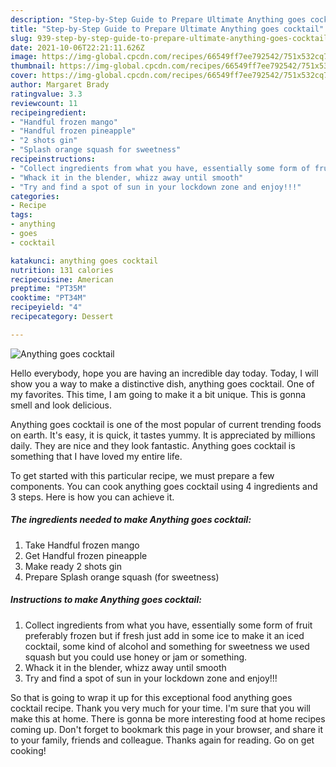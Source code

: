 ```yaml
---
description: "Step-by-Step Guide to Prepare Ultimate Anything goes cocktail"
title: "Step-by-Step Guide to Prepare Ultimate Anything goes cocktail"
slug: 939-step-by-step-guide-to-prepare-ultimate-anything-goes-cocktail
date: 2021-10-06T22:21:11.626Z
image: https://img-global.cpcdn.com/recipes/66549ff7ee792542/751x532cq70/anything-goes-cocktail-recipe-main-photo.jpg
thumbnail: https://img-global.cpcdn.com/recipes/66549ff7ee792542/751x532cq70/anything-goes-cocktail-recipe-main-photo.jpg
cover: https://img-global.cpcdn.com/recipes/66549ff7ee792542/751x532cq70/anything-goes-cocktail-recipe-main-photo.jpg
author: Margaret Brady
ratingvalue: 3.3
reviewcount: 11
recipeingredient:
- "Handful frozen mango"
- "Handful frozen pineapple"
- "2 shots gin"
- "Splash orange squash for sweetness"
recipeinstructions:
- "Collect ingredients from what you have, essentially some form of fruit preferably frozen but if fresh just add in some ice to make it an iced cocktail, some kind of alcohol and something for sweetness we used squash but you could use honey or jam or something."
- "Whack it in the blender, whizz away until smooth"
- "Try and find a spot of sun in your lockdown zone and enjoy!!!"
categories:
- Recipe
tags:
- anything
- goes
- cocktail

katakunci: anything goes cocktail 
nutrition: 131 calories
recipecuisine: American
preptime: "PT35M"
cooktime: "PT34M"
recipeyield: "4"
recipecategory: Dessert

---
```



![Anything goes cocktail](https://img-global.cpcdn.com/recipes/66549ff7ee792542/751x532cq70/anything-goes-cocktail-recipe-main-photo.jpg)

Hello everybody, hope you are having an incredible day today. Today, I will show you a way to make a distinctive dish, anything goes cocktail. One of my favorites. This time, I am going to make it a bit unique. This is gonna smell and look delicious.

Anything goes cocktail is one of the most popular of current trending foods on earth. It's easy, it is quick, it tastes yummy. It is appreciated by millions daily. They are nice and they look fantastic. Anything goes cocktail is something that I have loved my entire life.




To get started with this particular recipe, we must prepare a few components. You can cook anything goes cocktail using 4 ingredients and 3 steps. Here is how you can achieve it.

<!--inarticleads1-->

##### The ingredients needed to make Anything goes cocktail:

1. Take Handful frozen mango
1. Get Handful frozen pineapple
1. Make ready 2 shots gin
1. Prepare Splash orange squash (for sweetness)




<!--inarticleads2-->

##### Instructions to make Anything goes cocktail:

1. Collect ingredients from what you have, essentially some form of fruit preferably frozen but if fresh just add in some ice to make it an iced cocktail, some kind of alcohol and something for sweetness we used squash but you could use honey or jam or something.
1. Whack it in the blender, whizz away until smooth
1. Try and find a spot of sun in your lockdown zone and enjoy!!!




So that is going to wrap it up for this exceptional food anything goes cocktail recipe. Thank you very much for your time. I'm sure that you will make this at home. There is gonna be more interesting food at home recipes coming up. Don't forget to bookmark this page in your browser, and share it to your family, friends and colleague. Thanks again for reading. Go on get cooking!
